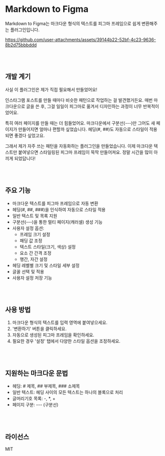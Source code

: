 # Markdown to Figma
Markdown to Figma는 마크다운 형식의 텍스트를 피그마 프레임으로 쉽게 변환해주는 플러그인입니다.  


https://github.com/user-attachments/assets/39144b22-52bf-4c23-9636-8b2d75bbbddd


<br/><br/>

## 개발 계기

사실 이 플러그인은 제가 직접 필요해서 만들었어요! 

인스타그램 포스트를 만들 때마다 비슷한 패턴으로 작업하는 걸 발견했거든요. 매번 마크다운으로 글을 쓴 후, 그걸 일일이 피그마로 옮겨서 디자인하는 과정이 너무 반복적이었어요. 

특히 여러 페이지를 만들 때는 더 힘들었어요. 마크다운에서 구분선(---)만 그어도 새 페이지가 만들어지면 얼마나 편할까 싶었습니다. 헤딩(#, ##)도 자동으로 스타일이 적용되면 좋겠다 싶었고요.

그래서 제가 자주 쓰는 패턴을 자동화하는 플러그인을 만들었습니다. 이제 마크다운 텍스트만 붙여넣으면 스타일링된 피그마 프레임이 뚝딱 만들어져요. 정말 시간을 많이 아끼게 되었답니다!


<br/><br/>

## 주요 기능
- 마크다운 텍스트를 피그마 프레임으로 자동 변환
- 헤딩(#, ##, ###)을 인식하여 자동으로 스타일 적용
- 일반 텍스트 및 목록 지원
- 구분선(---)을 통한 멀티 페이지(캐러셀) 생성 기능
- 사용자 설정 옵션:
  - 프레임 크기 설정
  - 패딩 값 조정
  - 텍스트 스타일(크기, 색상) 설정
  - 요소 간 간격 조정
  - 행간, 자간 설정
- 헤딩 레벨별 크기 및 스타일 세부 설정
- 글꼴 선택 및 적용
- 사용자 설정 저장 기능


<br/><br/>

## 사용 방법

1. 마크다운 형식의 텍스트를 입력 영역에 붙여넣으세요.
2. '변환하기' 버튼을 클릭하세요.
3. 자동으로 생성된 피그마 프레임을 확인하세요.
4. 필요한 경우 '설정' 탭에서 다양한 스타일 옵션을 조정하세요.


<br/><br/>

## 지원하는 마크다운 문법

- 헤딩: # 제목, ## 부제목, ### 소제목
- 일반 텍스트: 헤딩 사이의 모든 텍스트는 하나의 블록으로 처리
- 글머리기호 목록: -, *, + 
- 페이지 구분: --- (구분선)


<br/><br/>

## 라이선스
MIT
